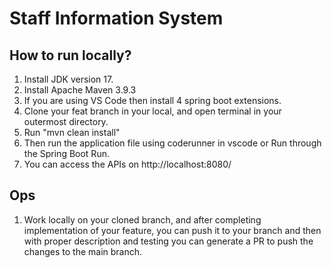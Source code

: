 # Staff Information System

## How to run locally?

1) Install JDK version 17.
2) Install Apache Maven 3.9.3
3) If you are using VS Code then install 4 spring boot extensions.
4) Clone your feat branch in your local, and open terminal in your outermost directory.
5) Run "mvn clean install"
6) Then run the application file using coderunner in vscode or Run through the Spring Boot Run.
7) You can access the APIs on http://localhost:8080/

## Ops

1) Work locally on your cloned branch, and after completing implementation of your feature, you can push it to your branch and then with proper description and testing you can generate a PR to push the changes to the main branch.
